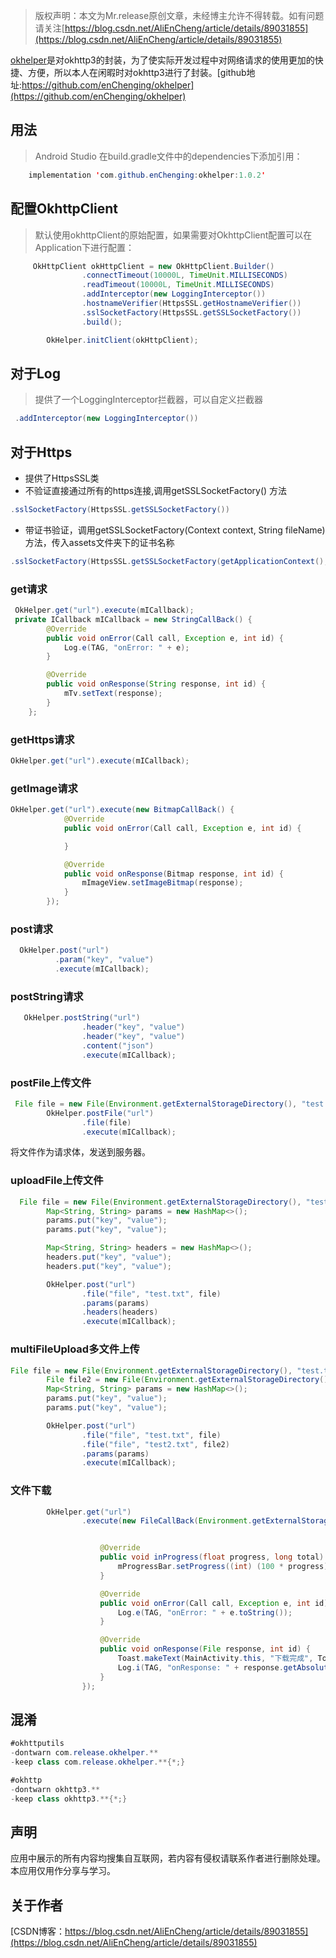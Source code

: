 >版权声明：本文为Mr.release原创文章，未经博主允许不得转载。如有问题请关注[https://blog.csdn.net/AliEnCheng/article/details/89031855](https://blog.csdn.net/AliEnCheng/article/details/89031855)

[okhelper](https://github.com/enChenging/okhelper)是对okhttp3的封装，为了使实际开发过程中对网络请求的使用更加的快捷、方便，所以本人在闲暇时对okhttp3进行了封装。[github地址:https://github.com/enChenging/okhelper](https://github.com/enChenging/okhelper)
## 用法

>Android Studio
 在build.gradle文件中的dependencies下添加引用：
	
```java
	implementation 'com.github.enChenging:okhelper:1.0.2'
```

## 配置OkhttpClient

> 默认使用okhttpClient的原始配置，如果需要对OkhttpClient配置可以在Application下进行配置：

```java
	 OkHttpClient okHttpClient = new OkHttpClient.Builder()
                .connectTimeout(10000L, TimeUnit.MILLISECONDS)
                .readTimeout(10000L, TimeUnit.MILLISECONDS)
                .addInterceptor(new LoggingInterceptor())
                .hostnameVerifier(HttpsSSL.getHostnameVerifier())
                .sslSocketFactory(HttpsSSL.getSSLSocketFactory())
                .build();

        OkHelper.initClient(okHttpClient);
```

## 对于Log
>提供了一个LoggingInterceptor拦截器，可以自定义拦截器

```java
 .addInterceptor(new LoggingInterceptor())
```

## 对于Https

* 提供了HttpsSSL类
* 不验证直接通过所有的https连接,调用getSSLSocketFactory() 方法

```java
.sslSocketFactory(HttpsSSL.getSSLSocketFactory())
```
* 带证书验证，调用getSSLSocketFactory(Context context, String fileName)方法，传入assets文件夹下的证书名称

```java
.sslSocketFactory(HttpsSSL.getSSLSocketFactory(getApplicationContext(),"xxx.cer"))
```

### get请求

```java
 OkHelper.get("url").execute(mICallback);
 private ICallback mICallback = new StringCallBack() {
        @Override
        public void onError(Call call, Exception e, int id) {
            Log.e(TAG, "onError: " + e);
        }

        @Override
        public void onResponse(String response, int id) {
            mTv.setText(response);
        }
    };
```
### getHttps请求

```java
OkHelper.get("url").execute(mICallback);
```
### getImage请求
```java
OkHelper.get("url").execute(new BitmapCallBack() {
            @Override
            public void onError(Call call, Exception e, int id) {

            }

            @Override
            public void onResponse(Bitmap response, int id) {
                mImageView.setImageBitmap(response);
            }
        });
```

### post请求

```java
  OkHelper.post("url")
          .param("key", "value")
          .execute(mICallback);

```

### postString请求

```java
   OkHelper.postString("url")
                .header("key", "value")
                .header("key", "value")
                .content("json")
                .execute(mICallback);
```

### postFile上传文件

```java
 File file = new File(Environment.getExternalStorageDirectory(), "test.txt");
        OkHelper.postFile("url")
                .file(file)
                .execute(mICallback);
```
将文件作为请求体，发送到服务器。


### uploadFile上传文件

```java
  File file = new File(Environment.getExternalStorageDirectory(), "test.txt");
        Map<String, String> params = new HashMap<>();
        params.put("key", "value");
        params.put("key", "value");

        Map<String, String> headers = new HashMap<>();
        headers.put("key", "value");
        headers.put("key", "value");

        OkHelper.post("url")
                .file("file", "test.txt", file)
                .params(params)
                .headers(headers)
                .execute(mICallback);
```

### multiFileUpload多文件上传

```java
File file = new File(Environment.getExternalStorageDirectory(), "test.txt");
        File file2 = new File(Environment.getExternalStorageDirectory(), "test2.txt");
        Map<String, String> params = new HashMap<>();
        params.put("key", "value");
        params.put("key", "value");

        OkHelper.post("url")
                .file("file", "test.txt", file)
                .file("file", "test2.txt", file2)
                .params(params)
                .execute(mICallback);

```


### 文件下载

```java
        OkHelper.get("url")
                .execute(new FileCallBack(Environment.getExternalStorageDirectory() + "/downloadFile/", "test.apk") {


                    @Override
                    public void inProgress(float progress, long total) {
                        mProgressBar.setProgress((int) (100 * progress));
                    }

                    @Override
                    public void onError(Call call, Exception e, int id) {
                        Log.e(TAG, "onError: " + e.toString());
                    }

                    @Override
                    public void onResponse(File response, int id) {
                        Toast.makeText(MainActivity.this, "下载完成", Toast.LENGTH_SHORT).show();
                        Log.i(TAG, "onResponse: " + response.getAbsolutePath());
                    }
                });
```


## 混淆

```java
#okhttputils
-dontwarn com.release.okhelper.**
-keep class com.release.okhelper.**{*;}

#okhttp
-dontwarn okhttp3.**
-keep class okhttp3.**{*;}

```

声明
-
应用中展示的所有内容均搜集自互联网，若内容有侵权请联系作者进行删除处理。本应用仅用作分享与学习。

关于作者
-
[CSDN博客：https://blog.csdn.net/AliEnCheng/article/details/89031855](https://blog.csdn.net/AliEnCheng/article/details/89031855)






